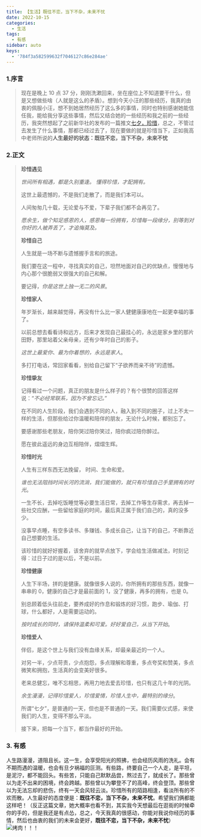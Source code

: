 ```yaml
---
title: 【生活】既往不恋，当下不杂，未来不忧
date: 2022-10-15
categories:
  - 生活
tags:
  - 有感
sidebar: auto
keys:
  - '784f3a582599632f7046127c86e284ae'
---
```


### 1.序言

> 现在是晚上 10 点 37 分，刚刚洗漱回来，坐在座位上不知道要干什么，但是又想做些啥（人就是这么的矛盾）。想到今天小汪的那些经历，我真的由衷的佩服小汪，想不到她居然经历了这么多的事情，同时也特别感谢她能信任我，能给我分享这些事情，然后又结合她的一些经历和我之前的一些经历，我突然想起了之前新华社的发布的一篇推文[七夕，珍惜](https://mp.weixin.qq.com/s/jjr8JnNCKR0YSESm0fom3Q)，总之，不管过去发生了什么事情，那都已经过去了，现在要做的就是珍惜当下，正如我高中老师所说的**人生最好的状态：既往不恋，当下不杂，未来不忧**

### 2.正文

> **珍惜遇见**
>
> _世间所有相遇，都是久别重逢。 懂得珍惜，才配拥有。_
>
> 这世上最遗憾的，不是我们走散了，而是我们本可以。
>
> 人间匆匆几十载，无论爱与不爱，下辈子我们都不会再见了。
>
> _愿余生，做个知足感恩的人，感恩每一份拥有，珍惜每一段缘分，别等到对你好的人被弄丢了，才追悔莫及。_
>
> **珍惜自己**
>
> 人生就是一场不断与遗憾握手言和的旅途。
>
> 我们要在这一程中，寻找真实的自己，坦然地面对自己的优缺点，慢慢地与内心那个很脆弱又很强大的自己和解。
>
> 要记得，_你是这世上独一无二的风景_。
>
> **珍惜家人**
>
> 年岁渐长，越来越觉得，再没有什么比一家人健健康康地在一起更幸福的事了。
>
> 以前总想去看看诗和远方，后来才发现自己最挂心的，永远是家乡里的那片田野，那里站着父亲母亲，还有少年时自己的影子。
>
> _这世上最爱你、最为你着想的，永远是家人_。
>
> 多打打电话，常回家看看，别给自己留下“子欲养而亲不待”的遗憾。
>
> **珍惜挚友**
>
> 记得看过一个问题，真正的朋友是什么样子的？有个很赞的回答这样说：“_不必经常联系，因为不曾忘记。_”
>
> 在不同的人生阶段，我们会遇到不同的人，融入到不同的圈子，过上不太一样的生活，但那些给过你温暖和陪伴的朋友，无论什么时候，都别忘了。
>
> 要感谢那些老朋友，陪你哭过陪你笑过，陪你疯过陪你醉过。
>
> 愿在彼此遥远的身边互相陪伴，熠熠生辉。
>
> **珍惜时光**
>
> 人生有三样东西无法挽留， 时间、生命和爱。
>
> _谁也无法阻挡时间长河的流淌，我们能做的，就只有珍惜自己手里拥有的时光_。
>
> 一生不长，去掉吃饭睡觉等必要生活日常，去掉工作等生存需求，再去掉一些社交应酬，一些留给家庭的时间，最后真正属于我们自己的，真的没多少。
>
> 没事早点睡，有空多读书、多赚钱、多成长自己，让当下的自己，不断靠近自己想要的生活。
>
> 该珍惜的就好好握着，该舍弃的就早点放下，学会给生活做减法，时刻记得：过日子过的是以后，不是以前。
>
> **珍惜健康**
>
> 人生下半场，拼的是健康。就像很多人说的，你所拥有的那些东西，就像一串串的 0，健康的自己才是最前面的 1，没了健康，再多的拥有，也是 0。
>
> 别总顾着低头往前走，要养成好的作息和锻炼的好习惯，跑步、瑜伽、打球，什么都好，人是需要运动的。
>
> _按时成长的同时，请保持温柔和可爱。好好爱自己，从当下开始_。
>
> **珍惜爱人**
>
> 伴侣，是这个世上与我们没有血缘关系，却最亲最近的一个人。
>
> 对另一半，少点苛责，少点抱怨，多点理解和尊重，多点夸奖和赞美，多点微笑和拥抱，生活真的会变美好很多。
>
> 老来总健忘，唯不忘相思，再用力地去爱去珍惜，也只有这几十年的光阴。
>
> _余生漫漫，记得珍惜爱人，珍惜爱情，珍惜人生中，最特别的缘分_。
>
> 所谓“七夕”，是普通的一天，但也是不普通的一天。我们需要仪式感，来使我们的人生，变得不那么平淡。
>
> 接下来，把每一个当下，都当作最好的开始。

### 3. 有感

人生路漫漫，道阻且长。这一生，会享受阳光的照拂，也会经历风雨的洗礼。会有不期而遇的温暖，也会有旦夕祸福的叵测。有些路，终要自己一个人走，是平坦，是泥泞，都不能回头。有些苦，只能自己默默品尝，熬过去了，就成长了。那些曾以为走不出来的困境，终会跨越。那些曾以为攀登不了的高峰，终会登顶。那些曾以为无法忘却的悲伤，终有一天会风轻云淡。珍惜所有的陌路相逢，看淡所有的不欢而散。人生最好的态度便是：**既往不恋，当下不杂，未来不忧**。希望我们俩都能这样吧！（反正这篇文章，她大概率也看不到，其实我今天想最后在逛街的时候牵你的手的，但是我还是有点怂，总之，今天我真的很感动，你能对我说你经历的事情，然后也由衷的我们的未来会更好，**既往不恋，当下不杂，未来不忧**）
![烤肉！！！](../../../assets/img/image-20221016194510708.png)
